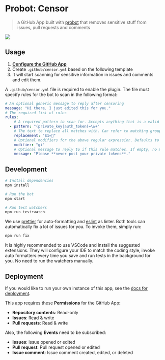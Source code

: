 # Probot: Censor

> a GitHub App built with [probot](https://github.com/probot/probot) that
> removes sensitive stuff from issues, pull requests and comments

![](https://user-images.githubusercontent.com/1433023/32177952-cca0bd7a-bd8b-11e7-8a60-20036e476f15.png)

## Usage

1. **[Configure the GitHub App](https://github.com/apps/censor)**
2. Create `.github/censor.yml` based on the following template
3. It will start scanning for sensitive information in issues and comments and
   edit them.

A `.github/censor.yml` file is required to enable the plugin. The file must
specify rules for the bot to scan in the following format:

```yaml
# An optional generic message to reply after censoring
message: "Hi there, I just edited this for you."
# The required list of rules
rules:
    # A required pattern to scan for. Accepts anything that is a valid JavaScript regluar expression
  - pattern: "(private_key|auth_token)=\w+"
    # The text to replace all matches with. Can refer to matching groups with $
    replacement: "$1=🔑"
    # Optional modifiers for the above regular expression. Defaults to "gi"
    modifier: "gi"
    # Optional message to reply to if this rule matches. If empty, no message is sent
    message: "Please **never post your private tokens**."
```

## Development

```sh
# Install dependencies
npm install

# Run the bot
npm start

# Run test watchers
npm run test:watch
```

We use [prettier](https://prettier.io/) for auto-formatting and
[eslint](https://eslint.org/) as linter. Both tools can automatically fix a lot
of issues for you. To invoke them, simply run:

```sh
npm run fix
```

It is highly recommended to use VSCode and install the suggested extensions.
They will configure your IDE to match the coding style, invoke auto formatters
every time you save and run tests in the background for you. No need to run the
watchers manually.

## Deployment

If you would like to run your own instance of this app, see the
[docs for deployment](https://probot.github.io/docs/deployment/).

This app requires these **Permissions** for the GitHub App:

* **Repository contents**: Read-only
* **Issues**: Read & write
* **Pull requests**: Read & write

Also, the following **Events** need to be subscribed:

* **Issues**: Issue opened or edited
* **Pull request**: Pull request opened or edited
* **Issue comment**: Issue comment created, edited, or deleted
